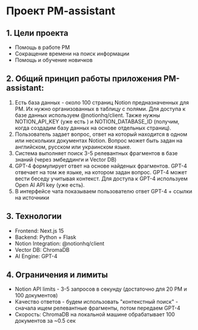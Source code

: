 # Проект PM-assistant

## 1. Цели проекта
- Помощь в работе PM
- Сокращение времени на поиск информации
- Помощь и обучение новичков

## 2. Общий принцип работы приложения PM-assistant:

1. Есть база данных - около 100 страниц Notion предназначенных для PM. Их нужно организованных в таблицу с полями. Для доступа к базе данных используем @notionhq/client. Также нужны NOTION_API_KEY (уже есть ) и NOTION_DATABASE_ID (получим, когда создадим базу данных на основе отдельных страниц).
2. Пользователь задает вопрос, ответ на который находится в одном или нескольких документах Notion. Вопрос может быть задан на английском, русском или украинском языке.
3. Система выполняет поиск 3-5 релевантных фрагментов в базе знаний (через эмбеддинги и Vector DB)
4. GPT-4 формулирует ответ на основе найденых фрагментов. GPT-4 отвечает на том же языке, на котором задан вопрос. GPT-4 может вести беседу учитывая контекст. Для доступа к GPT-4 используем Open AI API key (уже есть). 
5. В интерфейсе чата показываем пользователю ответ GPT-4 + ссылки на источники 

## 3. Технологии
- Frontend: Next.js 15
- Backend: Python + Flask
- Notion Integration: @notionhq/client
- Vector DB: ChromaDB
- AI Engine: GPT-4

## 4. Ограничения и лимиты

- Notion API limits - 3-5 запросов в секунду (достаточно для 20 PM и 100 документов)
- Качество ответов - будем использовать "контекстный поиск" - сначала ищем релевантные фрагменты, потом передаем GPT-4
- Скорость: ChromaDB на локальной машине обрабатывает 100 документов за ~0.5 сек
